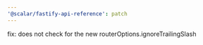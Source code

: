 ```yaml
---
'@scalar/fastify-api-reference': patch
---
```


fix: does not check for the new routerOptions.ignoreTrailingSlash
